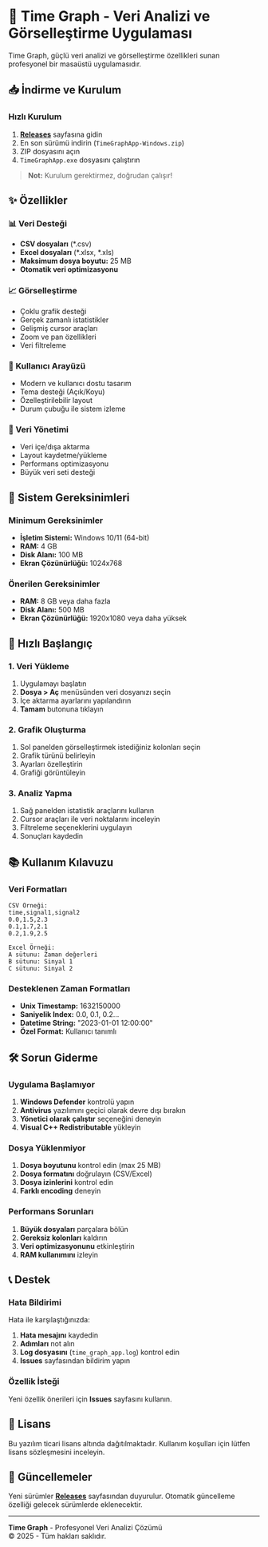 # 🚀 Time Graph - Veri Analizi ve Görselleştirme Uygulaması

Time Graph, güçlü veri analizi ve görselleştirme özellikleri sunan profesyonel bir masaüstü uygulamasıdır.

## 📥 İndirme ve Kurulum

### Hızlı Kurulum
1. **[Releases](../../releases)** sayfasına gidin
2. En son sürümü indirin (`TimeGraphApp-Windows.zip`)
3. ZIP dosyasını açın
4. `TimeGraphApp.exe` dosyasını çalıştırın

> **Not:** Kurulum gerektirmez, doğrudan çalışır!

## ✨ Özellikler

### 📊 Veri Desteği
- **CSV dosyaları** (*.csv)
- **Excel dosyaları** (*.xlsx, *.xls)
- **Maksimum dosya boyutu:** 25 MB
- **Otomatik veri optimizasyonu**

### 📈 Görselleştirme
- Çoklu grafik desteği
- Gerçek zamanlı istatistikler
- Gelişmiş cursor araçları
- Zoom ve pan özellikleri
- Veri filtreleme

### 🎨 Kullanıcı Arayüzü
- Modern ve kullanıcı dostu tasarım
- Tema desteği (Açık/Koyu)
- Özelleştirilebilir layout
- Durum çubuğu ile sistem izleme

### 💾 Veri Yönetimi
- Veri içe/dışa aktarma
- Layout kaydetme/yükleme
- Performans optimizasyonu
- Büyük veri seti desteği

## 🔧 Sistem Gereksinimleri

### Minimum Gereksinimler
- **İşletim Sistemi:** Windows 10/11 (64-bit)
- **RAM:** 4 GB
- **Disk Alanı:** 100 MB
- **Ekran Çözünürlüğü:** 1024x768

### Önerilen Gereksinimler
- **RAM:** 8 GB veya daha fazla
- **Disk Alanı:** 500 MB
- **Ekran Çözünürlüğü:** 1920x1080 veya daha yüksek

## 🚀 Hızlı Başlangıç

### 1. Veri Yükleme
1. Uygulamayı başlatın
2. **Dosya > Aç** menüsünden veri dosyanızı seçin
3. İçe aktarma ayarlarını yapılandırın
4. **Tamam** butonuna tıklayın

### 2. Grafik Oluşturma
1. Sol panelden görselleştirmek istediğiniz kolonları seçin
2. Grafik türünü belirleyin
3. Ayarları özelleştirin
4. Grafiği görüntüleyin

### 3. Analiz Yapma
1. Sağ panelden istatistik araçlarını kullanın
2. Cursor araçları ile veri noktalarını inceleyin
3. Filtreleme seçeneklerini uygulayın
4. Sonuçları kaydedin

## 📚 Kullanım Kılavuzu

### Veri Formatları
```
CSV Örneği:
time,signal1,signal2
0.0,1.5,2.3
0.1,1.7,2.1
0.2,1.9,2.5

Excel Örneği:
A sütunu: Zaman değerleri
B sütunu: Sinyal 1
C sütunu: Sinyal 2
```

### Desteklenen Zaman Formatları
- **Unix Timestamp:** 1632150000
- **Saniyelik Index:** 0.0, 0.1, 0.2...
- **Datetime String:** "2023-01-01 12:00:00"
- **Özel Format:** Kullanıcı tanımlı

## 🛠️ Sorun Giderme

### Uygulama Başlamıyor
1. **Windows Defender** kontrolü yapın
2. **Antivirus** yazılımını geçici olarak devre dışı bırakın
3. **Yönetici olarak çalıştır** seçeneğini deneyin
4. **Visual C++ Redistributable** yükleyin

### Dosya Yüklenmiyor
1. **Dosya boyutunu** kontrol edin (max 25 MB)
2. **Dosya formatını** doğrulayın (CSV/Excel)
3. **Dosya izinlerini** kontrol edin
4. **Farklı encoding** deneyin

### Performans Sorunları
1. **Büyük dosyaları** parçalara bölün
2. **Gereksiz kolonları** kaldırın
3. **Veri optimizasyonunu** etkinleştirin
4. **RAM kullanımını** izleyin

## 📞 Destek

### Hata Bildirimi
Hata ile karşılaştığınızda:
1. **Hata mesajını** kaydedin
2. **Adımları** not alın
3. **Log dosyasını** (`time_graph_app.log`) kontrol edin
4. **Issues** sayfasından bildirim yapın

### Özellik İsteği
Yeni özellik önerileri için **Issues** sayfasını kullanın.

## 📄 Lisans

Bu yazılım ticari lisans altında dağıtılmaktadır. 
Kullanım koşulları için lütfen lisans sözleşmesini inceleyin.

## 🔄 Güncellemeler

Yeni sürümler **[Releases](../../releases)** sayfasından duyurulur.
Otomatik güncelleme özelliği gelecek sürümlerde eklenecektir.

---

**Time Graph** - Profesyonel Veri Analizi Çözümü  
© 2025 - Tüm hakları saklıdır.
